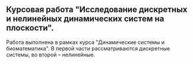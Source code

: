 ## Курсовая работа "Исследование дискретных и нелинейных динамических систем на плоскости". 

Работа выполнена в рамках курса "Динамические системы и биоматематика". В первой части рассматриваются дискретные системы, во второй – нелинейные.
